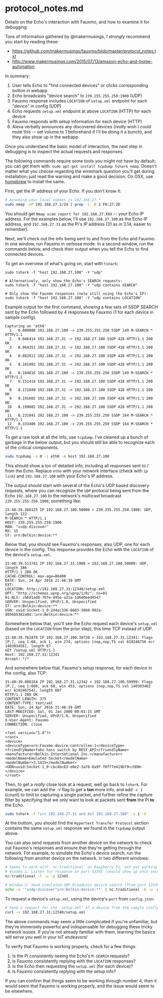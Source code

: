 # protocol_notes.md

Details on the Echo's interaction with Fauxmo, and how to examine it for
debugging.

Tons of information gathered by @makermusings, I *strongly* recommend you start
by reading these:

- <https://github.com/makermusings/fauxmo/blob/master/protocol_notes.txt>
- <http://www.makermusings.com/2015/07/13/amazon-echo-and-home-automation>

In summary:

1. User tells Echo to "find connected devices" or clicks corresponding button
   in webapp
1. Echo broadcasts "device search" to `239.255.255.250:1900` (UDP)
1. Fauxmo response includes `LOCATION` of `setup.xml` endpoint for each
   "device" in config (UDP)
1. Echo requests `setup.xml` endpoint at above `LOCATION` (HTTP) for each
   device
1. Fauxmo responds with setup information for each device (HTTP)
1. Alexa verbally announces any discovered devices (*really* wish I could mute
   this -- set volume to 1 beforehand if I'll be doing it a bunch), and they
   also show up in the webapp

Once you understand the basic model of interaction, the next step in debugging
is to inspect the actual requests and responses.

The following commands require some tools you might not have by default; you
can get them with: `sudo apt-get install tcpdump tshark nmap`. Doesn't
matter what you choose regarding the wireshark question you'll get during
installation; just read the warning and make a good decision. On OSX, use
[homebrew](http://brew.sh) to install the same.

First, get the IP address of your Echo. If you don't know it:
```bash
# Assuming your local subnet is 192.168.27.*
sudo nmap -sP 192.168.27.1/24 | grep -i -B 2 F0:27:2D
```
You should get `Nmap scan report for 192.168.27.XXX` -- your Echo IP address.
For the examples below, I'll use `192.168.27.100` as the Echo IP address, and
`192.168.27.31` as the Pi's IP address (31 as in 3.14, easier to remember).

Next, we'll check out the info being sent to and from the Echo and Fauxmo. In
one window, run Fauxmo in verbose mode. In a second window, run the commands
below, and check their output when you tell the Echo to find connected devices.

To get an overview of what's going on, start with `tshark`:

```
sudo tshark -f "host 192.168.27.100" -Y "udp"

# Alternatively, only show the Echo's SEARCH requests:
sudo tshark -f "host 192.168.27.100" -Y "udp contains SEARCH"

# Only show the Fauxmo responses (note still using the Echo's IP):
sudo tshark -f "host 192.168.27.100" -Y "udp contains LOCATION"
```

Example output for the first command, showing a few sets of SSDP SEARCH sent by
the Echo followed by 4 responses by Fauxmo (1 for each device in sample
config).

```
Capturing on 'eth0'
  1   0.000000 192.168.27.100 -> 239.255.255.250 SSDP 149 M-SEARCH * HTTP/1.1
  2   0.046414 192.168.27.31 -> 192.168.27.100 SSDP 428 HTTP/1.1 200 OK
  3   0.064351 192.168.27.31 -> 192.168.27.100 SSDP 428 HTTP/1.1 200 OK
  4   0.082011 192.168.27.31 -> 192.168.27.100 SSDP 428 HTTP/1.1 200 OK
  5   0.101093 192.168.27.31 -> 192.168.27.100 SSDP 428 HTTP/1.1 200 OK
  6   0.104016 192.168.27.100 -> 239.255.255.250 SSDP 149 M-SEARCH * HTTP/1.1
  7   0.151414 192.168.27.31 -> 192.168.27.100 SSDP 428 HTTP/1.1 200 OK
  8   0.171049 192.168.27.31 -> 192.168.27.100 SSDP 428 HTTP/1.1 200 OK
  9   0.191602 192.168.27.31 -> 192.168.27.100 SSDP 428 HTTP/1.1 200 OK
 10   0.199882 192.168.27.31 -> 192.168.27.100 SSDP 428 HTTP/1.1 200 OK
 11   0.231841 192.168.27.100 -> 239.255.255.250 SSDP 164 M-SEARCH * HTTP/1.1
 12   0.333406 192.168.27.100 -> 239.255.255.250 SSDP 164 M-SEARCH * HTTP/1.1
```

To get a raw look at all the info, use `tcpdump`. I've cleaned up a bunch of
garbage in the below output, but you should still be able to recognize each of
the critical components.

```bash
sudo tcpdump -s 0 -i eth0 -A host 192.168.27.100
```

This should show a ton of detailed info, including all responses sent to / from
the Echo. Replace `etho` with your network interface (check with `ip link`) and
`192.168.27.100` with your Echo's IP address.

The output should start with several of the Echo's UDP based discovery
requests, where you can recognize the `UDP` protocol being sent from the Echo
`192.168.27.100` to the network's multicast broadcast `239.255.255.250.1900`,
something like:

```
15:48:39.268125 IP 192.168.27.100.50000 > 239.255.255.250.1900: UDP, length 122
M-SEARCH * HTTP/1.1
HOST: 239.255.255.250:1900
MAN: "ssdp:discover"
MX: 15
ST: urn:Belkin:device:**
```

Below that, you should see Fauxmo's responses, also UDP, one for each device in
the config. This response provides the Echo with the `LOCATION` of the device's
`setup.xml`.

```
15:48:39.513741 IP 192.168.27.31.1900 > 192.168.27.100.50000: UDP, length 386
HTTP/1.1 200 OK
CACHE-CONTROL: max-age=86400
DATE: Sun, 24 Apr 2016 21:48:39 GMT
EXT:
LOCATION: http://192.168.27.31:12340/setup.xml
OPT: "http://schemas.upnp.org/upnp/1/0/"; ns=01
01-NLS: c66d1ad0-707e-495e-a21a-1d640eed4547
SERVER: Unspecified, UPnP/1.0, Unspecified
ST: urn:Belkin:device:**
USN: uuid:Socket-1_0-2d4ac336-8683-3660-992a-d056b5382a8d::urn:Belkin:device:**
```

Somewhere below that, you'll see the Echo request each device's `setup.xml`
(based on the `LOCATION` from the prior step), this time TCP instead of UDP.

```
15:48:39.761878 IP 192.168.27.100.39720 > 192.168.27.31.12341: Flags [P.], seq 1:68, ack 1, win 274, options [nop,nop,TS val 619246756 ecr 140303456], length 67
GET /setup.xml HTTP/1.1
Host: 192.168.27.31:12341
Accept: */*
```

And somewhere below that, Fauxmo's setup response, for each device in the
config, also TCP:

```
15:48:39.808164 IP 192.168.27.31.12342 > 192.168.27.100.59999: Flags [P.], seq 1:608, ack 68, win 453, options [nop,nop,TS val 140303462 ecr 619246754], length 607
HTTP/1.1 200 OK
CONTENT-LENGTH: 375
CONTENT-TYPE: text/xml
DATE: Sun, 24 Apr 2016 21:48:39 GMT
LAST-MODIFIED: Sat, 01 Jan 2000 00:01:15 GMT
SERVER: Unspecified, UPnP/1.0, Unspecified
X-User-Agent: Fauxmo
CONNECTION: close

<?xml version="1.0"?>
<root>
<device>
<deviceType>urn:Fauxmo:device:controllee:1</deviceType>
<friendlyName>fake hass switch by REST API</friendlyName>
<manufacturer>Belkin International Inc.</manufacturer>
<modelName>Emulated Socket</modelName>
<modelNumber>3.1415</modelNumber>
<UDN>uuid:Socket-1_0-cbc4bc63-e0e2-3a78-8a9f-f0ff7e419b79</UDN>
</device>
</root>
```

Then, to get a *really* close look at a request, well go back to `tshark`. For
example, we can add the `-V` flag to get a **ton** more info, and add `-c 1`
(count) to limit to capturing a single packet, and further refine the capture
filter by specifying that we only want to look at packets sent **from** the Pi
**to** the Echo.

```bash
sudo tshark -f "src 192.168.27.31 and dst 192.168.27.100" -c 1 -V
```

At the bottom, you should find the `Hypertext Transfer Protocol` section
contains the same `setup.xml` response we found in the `tcpdump` output above.

You can also send requests from another device on the network to check out
Fauxmo's responses and ensure that they're getting through the network. For
example, to simulate the Echo's device search, run the following from another
device on the network, in two different windows:

```bash
# Seems to work with `nc.traditional` on Raspberry Pi, not yet working for me on OSX
# Window 1: Listen for response on port 12345 (should show up once second command is sent)
nc.traditional -l -u -p 12345

# Window 2: Send simulated UDP broadcast device search (from port 12345)
echo -e '"ssdp:discover"urn:Belkin:device:**' | nc.traditional -b -u -p 12345 239.255.255.250 1900
```

To request a device's `setup.xml`, using the device's `port` from `config.json`:

```bash
# Send a request for the `setup.xml` of a device from the sample config
curl -v 192.168.27.31:12340/setup.xml
```

The above commands may seem a little complicated if you're unfamiliar, but
they're immensely powerful and indispensable for debugging these tricky network
issues.  If you're not already familiar with them, learning the basics will
serve you well in your IoT endeavors!

To verify that Fauxmo is working properly, check for a few things:

1. Is the Pi consistently seeing the Echo's `M-SEARCH` requests?
2. Is Fauxmo consistently replying with the `LOCATION` responses?
3. Is the Echo then requesting the `setup.xml` (for each device)?
4. Is Fauxmo consistently replying with the setup info?

If you can confirm that things seem to be working through number 4, then it
would seem that Fauxmo is working properly, and the issue would seem to be
elsewhere.
